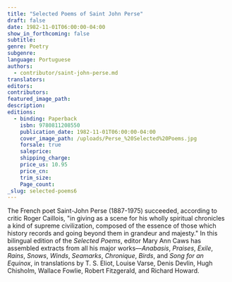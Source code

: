 ```yaml
---
title: "Selected Poems of Saint John Perse"
draft: false
date: 1982-11-01T06:00:00-04:00
show_in_forthcoming: false
subtitle:
genre: Poetry
subgenre:
language: Portuguese
authors:
  - contributor/saint-john-perse.md
translators:
editors:
contributors:
featured_image_path:
description:
editions:
  - binding: Paperback
    isbn: 9780811208550
    publication_date: 1982-11-01T06:00:00-04:00
    cover_image_path: /uploads/Perse_%20Selected%20Poems.jpg
    forsale: true
    saleprice:
    shipping_charge:
    price_us: 10.95
    price_cn:
    trim_size:
    Page_count:
_slug: selected-poems6
---
```


The French poet Saint-John Perse (1887-1975) succeeded, according to critic Roger Caillois, "in giving as a scene for his wholly spiritual chronicles a kind of supreme civilization, composed of the essence of those which history records and going beyond them in grandeur and majesty." In this bilingual edition of the _Selected Poems_, editor Mary Ann Caws has assembled extracts from all his major works––_Anabasis_, _Praises_, _Exile_, _Rains_, _Snows_, _Winds_, _Seamarks_, _Chronique_, _Birds_, and _Song for an Equinox_, in translations by T. S. Eliot, Louise Varse, Denis Devlin, Hugh Chisholm, Wallace Fowlie, Robert Fitzgerald, and Richard Howard.

